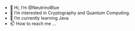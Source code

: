- 👋 Hi, I’m @NeutrinoBlue
- 👀 I’m interested in Cryptography and Quantum Computing.
- 🌱 I’m currently learning Java
- 📫 How to reach me ...

<!---
NeutrinoBlue/NeutrinoBlue is a ✨ special ✨ repository because its `README.md` (this file) appears on your GitHub profile.
You can click the Preview link to take a look at your changes.
--->

